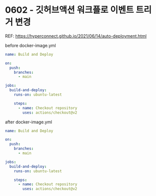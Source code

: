 
# 0602 - 깃허브액션 워크플로 이벤트 트리거 변경
REF: https://hyperconnect.github.io/2021/06/14/auto-deployment.html

before docker-image.yml
```yml
name: Build and Deploy

on:
  push:
    branches:
      - main

jobs:
  build-and-deploy:
    runs-on: ubuntu-latest

    steps:
      - name: Checkout repository
        uses: actions/checkout@v2
```


after docker-image.yml
```yml
name: Build and Deploy

on:
  push:
    branches:
      - main

jobs:
  build-and-deploy:
    runs-on: ubuntu-latest

    steps:
      - name: Checkout repository
        uses: actions/checkout@v2
```